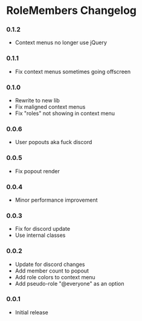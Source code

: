 # RoleMembers Changelog

### 0.1.2

 - Context menus no longer use jQuery

### 0.1.1

 - Fix context menus sometimes going offscreen

### 0.1.0

 - Rewrite to new lib
 - Fix maligned context menus
 - Fix "roles" not showing in context menu

### 0.0.6

 - User popouts aka fuck discord

### 0.0.5

 - Fix popout render

### 0.0.4

 - Minor performance improvement

### 0.0.3

 - Fix for discord update
 - Use internal classes

### 0.0.2

 - Update for discord changes
 - Add member count to popout
 - Add role colors to context menu
 - Add pseudo-role "@everyone" as an option

### 0.0.1

 - Initial release